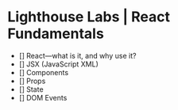 # Lighthouse Labs | React Fundamentals

* [] React—what is it, and why use it?
* [] JSX (JavaScript XML)
* [] Components 
* [] Props
* [] State
* [] DOM Events
